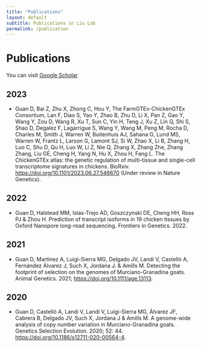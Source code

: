 ```yaml
---
title: "Publications"
layout: default
subtitle: Publications in Liu Lab
permalink: /publication
---
```


# Publications

You can visit [Google Scholar]([https://scholar.google.com/citations?user=8XNfVucAAAAJ](https://scholar.google.com/citations?hl=en&user=wXpkjxMAAAAJ&view_op=list_works&sortby=pubdate)) 

## 2023
- Guan D, Bai Z, Zhu X, Zhong C, Hou Y, The FarmGTEx-ChickenGTEx Consortium, Lan F, Diao S, Yao Y, Zhao B, Zhu D, Li X, Pan Z, Gao Y, Wang Y, Zou D, Wang R, Xu T, Sun C, Yin H, Teng J, Xu Z, Lin Q, Shi S, Shao D, Degalez F, Lagarrigue S, Wang Y, Wang M, Peng M, Rocha D, Charles M, Smith J, Warren W, Buitenhuis AJ, Sahana G, Lund MS, Warren W, Frantz L, Larson G, Lamont SJ, Si W, Zhao X, Li B, Zhang H, Luo C, Shu D, Qu H, Luo W, Li Z, Nie Q, Zhang X, Zhang Zhe, Zhang Zhang, Liu GE, Cheng H, Yang N, Hu X, Zhou H, Fang L. The ChickenGTEx atlas: the genetic regulation of multi-tissue and single-cell transcriptome signatures in chickens. BioRxiv. https://doi.org/10.1101/2023.06.27.546670 (Under review in Nature Genetics). <br> 
## 2022
- Guan D, Halstead MM, Islas-Trejo AD, Goszczynski DE, Cheng HH, Ross PJ & Zhou H. Prediction of transcript isoforms in 19 chicken tissues by Oxford Nanopore long-read sequencing. Frontiers in Genetics. 2022. <br>
## 2021
- Guan D, Martínez A, Luigi-Sierra MG, Delgado JV, Landi V, Castelló A, Fernández Álvarez J, Such X, Jordana J. & Amills M. Detecting the footprint of selection on the genomes of Murciano-Granadina goats. Animal Genetics. 2021; https://doi.org/10.1111/age.13113. <br>

## 2020
- Guan D, Castelló A, Landi V, Landi V, Luigi-Sierra MG, Álvarez JF, Cabrera B, Delgado JV, Such X, Jordana J & Amills M. A genome-wide analysis of copy number variation in Murciano-Granadina goats. Genetics Selection Evolution. 2020; 52: 44. https://doi.org/10.1186/s12711-020-00564-4. <br>
